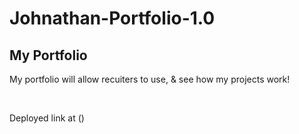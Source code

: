 # Johnathan-Portfolio-1.0
## My Portfolio

My portfolio will allow recuiters to use, & see how my projects work!

<br>

Deployed link at ()
